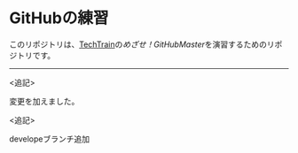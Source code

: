 # GitHubの練習
このリポジトリは、[TechTrain](https://techbowl.co.jp/techtrain/mypage)の*めざせ！GitHubMaster*を演習するためのリポジトリです。

---
<追記><p>
変更を加えました。

<追記><p>
developeブランチ追加
